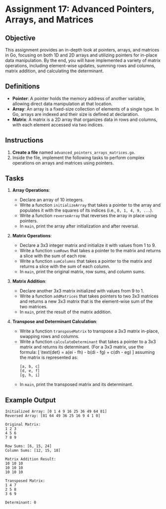 # Assignment 17: Advanced Pointers, Arrays, and Matrices

## Objective

This assignment provides an in-depth look at pointers, arrays, and matrices in Go, focusing on both 1D and 2D arrays and utilizing pointers for in-place data manipulation. By the end, you will have implemented a variety of matrix operations, including element-wise updates, summing rows and columns, matrix addition, and calculating the determinant.

## Definitions

- **Pointer**: A pointer holds the memory address of another variable, allowing direct data manipulation at that location.
- **Array**: An array is a fixed-size collection of elements of a single type. In Go, arrays are indexed and their size is defined at declaration.
- **Matrix**: A matrix is a 2D array that organizes data in rows and columns, with each element accessed via two indices.

## Instructions

1. **Create a file** named `advanced_pointers_arrays_matrices.go`.
2. Inside the file, implement the following tasks to perform complex operations on arrays and matrices using pointers.

## Tasks

1. **Array Operations**:
   - Declare an array of 10 integers.
   - Write a function `initializeArray` that takes a pointer to the array and populates it with the squares of its indices (i.e., `0, 1, 4, 9, ...`).
   - Write a function `reverseArray` that reverses the array in place using pointers.
   - In `main`, print the array after initialization and after reversal.

2. **Matrix Operations**:
   - Declare a 3x3 integer matrix and initialize it with values from 1 to 9.
   - Write a function `sumRows` that takes a pointer to the matrix and returns a slice with the sum of each row.
   - Write a function `sumColumns` that takes a pointer to the matrix and returns a slice with the sum of each column.
   - In `main`, print the original matrix, row sums, and column sums.

3. **Matrix Addition**:
   - Declare another 3x3 matrix initialized with values from 9 to 1.
   - Write a function `addMatrices` that takes pointers to two 3x3 matrices and returns a new 3x3 matrix that is the element-wise sum of the two matrices.
   - In `main`, print the result of the matrix addition.

4. **Transpose and Determinant Calculation**:
   - Write a function `transposeMatrix` to transpose a 3x3 matrix in-place, swapping rows and columns.
   - Write a function `calculateDeterminant` that takes a pointer to a 3x3 matrix and returns its determinant. (For a 3x3 matrix, use the formula:
     \[
     \text{det} = a(ei - fh) - b(di - fg) + c(dh - eg)
     \]
     assuming the matrix is represented as:
     ```
     [a, b, c]
     [d, e, f]
     [g, h, i]
     ```
   - In `main`, print the transposed matrix and its determinant.

## Example Output

```
Initialized Array: [0 1 4 9 16 25 36 49 64 81]
Reversed Array: [81 64 49 36 25 16 9 4 1 0]

Original Matrix:
1 2 3
4 5 6
7 8 9

Row Sums: [6, 15, 24]
Column Sums: [12, 15, 18]

Matrix Addition Result:
10 10 10
10 10 10
10 10 10

Transposed Matrix:
1 4 7
2 5 8
3 6 9

Determinant: 0
```
